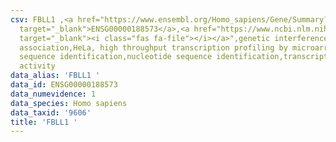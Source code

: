 ```yaml
---
csv: FBLL1 ,<a href="https://www.ensembl.org/Homo_sapiens/Gene/Summary?db=core;g=ENSG00000188573"
  target="_blank">ENSG00000188573</a>,<a href="https://www.ncbi.nlm.nih.gov/pubmed/28369544"
  target="_blank"><i class="fas fa-file"></i></a>",genetic interference,functional
  association,HeLa, high throughput transcription profiling by microarray,nucleotide
  sequence identification,nucleotide sequence identification,transcriptional regulation,up-regulates
  activity
data_alias: 'FBLL1 '
data_id: ENSG00000188573
data_numevidence: 1
data_species: Homo sapiens
data_taxid: '9606'
title: 'FBLL1 '
---
```

